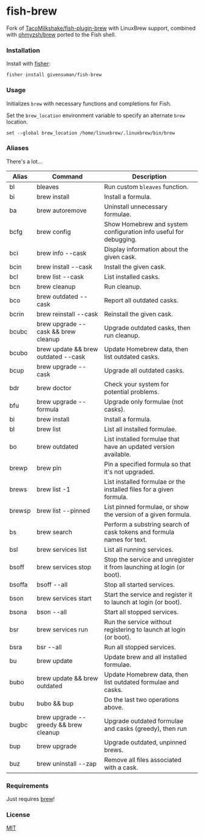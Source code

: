 # fish-brew

Fork of [TacoMilkshake/fish-plugin-brew](https://github.com/TacoMilkshake/fish-plugin-brew) with LinuxBrew support, combined with [ohmyzsh/brew](https://github.com/ohmyzsh/ohmyzsh/tree/master/plugins/brew) ported to the Fish shell.

### Installation

Install with [fisher](https://github.com/jorgebucaran/fisher):

```shell
fisher install givensuman/fish-brew
```

### Usage

Initializes `brew` with necessary functions and completions for Fish.

Set the `brew_location` environment variable to specify an alternate `brew` location.

```shell
set --global brew_location /home/linuxbrew/.linuxbrew/bin/brew
```

### Aliases

There's a lot...

| Alias  | Command                               | Description                                                           |
| ------ | ------------------------------------- | --------------------------------------------------------------------- |
| bl     | bleaves                               | Run custom `bleaves` function.                                        |
| bi     | brew install                          | Install a formula.                                                    |
| ba     | brew autoremove                       | Uninstall unnecessary formulae.                                       |
| bcfg   | brew config                           | Show Homebrew and system configuration info useful for debugging.     |
| bci    | brew info --cask                      | Display information about the given cask.                             |
| bcin   | brew install --cask                   | Install the given cask.                                               |
| bcl    | brew list --cask                      | List installed casks.                                                 |
| bcn    | brew cleanup                          | Run cleanup.                                                          |
| bco    | brew outdated --cask                  | Report all outdated casks.                                            |
| bcrin  | brew reinstall --cask                 | Reinstall the given cask.                                             |
| bcubc  | brew upgrade --cask && brew cleanup   | Upgrade outdated casks, then run cleanup.                             |
| bcubo  | brew update && brew outdated --cask   | Update Homebrew data, then list outdated casks.                       |
| bcup   | brew upgrade --cask                   | Upgrade all outdated casks.                                           |
| bdr    | brew doctor                           | Check your system for potential problems.                             |
| bfu    | brew upgrade --formula                | Upgrade only formulae (not casks).                                    |
| bi     | brew install                          | Install a formula.                                                    |
| bl     | brew list                             | List all installed formulae.                                          |
| bo     | brew outdated                         | List installed formulae that have an updated version available.       |
| brewp  | brew pin                              | Pin a specified formula so that it's not upgraded.                    |
| brews  | brew list -1                          | List installed formulae or the installed files for a given formula.   |
| brewsp | brew list --pinned                    | List pinned formulae, or show the version of a given formula.         |
| bs     | brew search                           | Perform a substring search of cask tokens and formula names for text. |
| bsl    | brew services list                    | List all running services.                                            |
| bsoff  | brew services stop                    | Stop the service and unregister it from launching at login (or boot). |
| bsoffa | bsoff --all                           | Stop all started services.                                            |
| bson   | brew services start                   | Start the service and register it to launch at login (or boot).       |
| bsona  | bson --all                            | Start all stopped services.                                           |
| bsr    | brew services run                     | Run the service without registering to launch at login (or boot).     |
| bsra   | bsr --all                             | Run all stopped services.                                             |
| bu     | brew update                           | Update brew and all installed formulae.                               |
| bubo   | brew update && brew outdated          | Update Homebrew data, then list outdated formulae and casks.          |
| bubu   | bubo && bup                           | Do the last two operations above.                                     |
| bugbc  | brew upgrade --greedy && brew cleanup | Upgrade outdated formulae and casks (greedy), then run                | cleanup | .   |
| bup    | brew upgrade                          | Upgrade outdated, unpinned brews.                                     |
| buz    | brew uninstall --zap                  | Remove all files associated with a cask.                              |

### Requirements

Just requires [brew](https://brew.sh/)!

### License

[MIT](../LICENSE)

